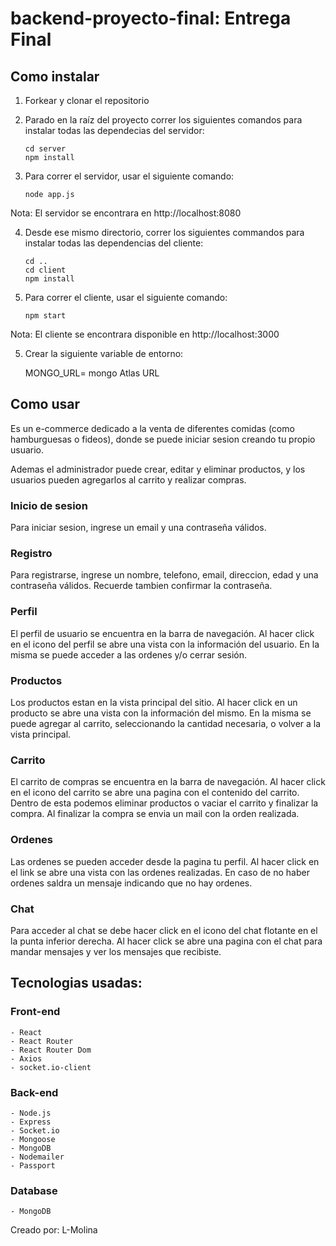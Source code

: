 # backend-proyecto-final: Entrega Final

## Como instalar

1. Forkear y clonar el repositorio

2. Parado en la raíz del proyecto correr los siguientes comandos para instalar todas las dependecias del servidor:

   ```
   cd server
   npm install
   ```

3. Para correr el servidor, usar el siguiente comando:

   ```
   node app.js
   ```

Nota: El servidor se encontrara en http://localhost:8080

4. Desde ese mismo directorio, correr los siguientes commandos para instalar todas las dependencias del cliente:

   ```
   cd ..
   cd client
   npm install
   ```

5. Para correr el cliente, usar el siguiente comando:

   ```
   npm start
   ```

Nota: El cliente se encontrara disponible en http://localhost:3000
   
5. Crear la siguiente variable de entorno:
   
   MONGO_URL= mongo Atlas URL

## Como usar

Es un e-commerce dedicado a la venta de diferentes comidas (como hamburguesas o fideos), donde se puede iniciar sesion creando tu propio usuario.

Ademas el administrador puede crear, editar y eliminar productos, y los usuarios pueden agregarlos al carrito y realizar compras.

### Inicio de sesion

Para iniciar sesion, ingrese un email y una contraseña válidos.

### Registro

Para registrarse, ingrese un nombre, telefono, email, direccion, edad y una contraseña válidos. 
Recuerde tambien confirmar la contraseña.

### Perfil

El perfil de usuario se encuentra en la barra de navegación. Al hacer click en el icono del perfil se abre una vista con la información del usuario. 
En la misma se puede acceder a las ordenes y/o cerrar sesión.

### Productos

Los productos estan en la vista principal del sitio. Al hacer click en un producto se abre una vista con la información del mismo. 
En la misma se puede agregar al carrito, seleccionando la cantidad necesaria, o volver a la vista principal.

### Carrito

El carrito de compras se encuentra en la barra de navegación. Al hacer click en el icono del carrito se abre una pagina con el contenido del carrito. 
Dentro de esta podemos eliminar productos o vaciar el carrito y finalizar la compra.
Al finalizar la compra se envia un mail con la orden realizada.

### Ordenes

Las ordenes se pueden acceder desde la pagina tu perfil. 
Al hacer click en el link se abre una vista con las ordenes realizadas. En caso de no haber ordenes saldra un mensaje indicando que no hay ordenes.

### Chat

Para acceder al chat se debe hacer click en el icono del chat flotante en el la punta inferior derecha. 
Al hacer click se abre una pagina con el chat para mandar mensajes y ver los mensajes que recibiste.
## Tecnologias usadas:

### Front-end

```
- React
- React Router
- React Router Dom
- Axios
- socket.io-client
```

### Back-end

```
- Node.js
- Express
- Socket.io
- Mongoose
- MongoDB
- Nodemailer
- Passport
```

### Database

```
- MongoDB
```

Creado por: L-Molina
